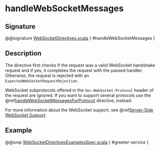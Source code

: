 # handleWebSocketMessages

## Signature

@@signature [WebSocketDirectives.scala](../../../../../../../../../akka-http/src/main/scala/akka/http/scaladsl/server/directives/WebSocketDirectives.scala) { #handleWebSocketMessages }

## Description

The directive first checks if the request was a valid WebSocket handshake request and if yes, it completes the request
with the passed handler. Otherwise, the request is rejected with an `ExpectedWebSocketRequestRejection`.

WebSocket subprotocols offered in the `Sec-WebSocket-Protocol` header of the request are ignored. If you want to
support several protocols use the @ref[handleWebSocketMessagesForProtocol](handleWebSocketMessagesForProtocol.md) directive, instead.

For more information about the WebSocket support, see @ref[Server-Side WebSocket Support](../../../server-side/websocket-support.md).

## Example

@@snip [WebSocketDirectivesExamplesSpec.scala](../../../../../../../test/scala/docs/http/scaladsl/server/directives/WebSocketDirectivesExamplesSpec.scala) { #greeter-service }
